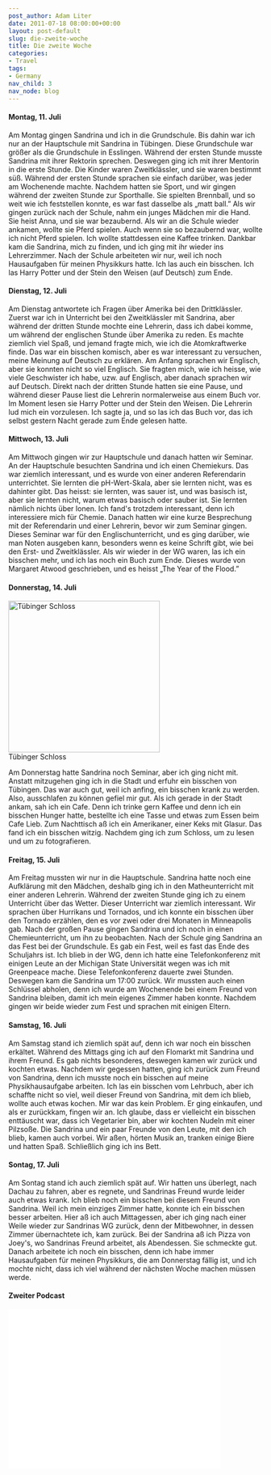 ```yaml
---
post_author: Adam Liter
date: 2011-07-18 08:00:00+00:00
layout: post-default
slug: die-zweite-woche
title: Die zweite Woche
categories:
- Travel
tags:
- Germany
nav_child: 3
nav_node: blog
---
```


#### Montag, 11. Juli
Am Montag gingen Sandrina und ich in die Grundschule. Bis dahin war ich nur an der Hauptschule mit Sandrina in Tübingen. Diese Grundschule war größer als die Grundschule in Esslingen. Während der ersten Stunde musste Sandrina mit ihrer Rektorin sprechen. Deswegen ging ich mit ihrer Mentorin in die erste Stunde. Die Kinder waren Zweitklässler, und sie waren bestimmt süß. Während der ersten Stunde sprachen sie einfach darüber, was jeder am Wochenende machte. Nachdem hatten sie Sport, und wir gingen während der zweiten Stunde zur Sporthalle. Sie spielten Brennball, und so weit wie ich feststellen konnte, es war fast dasselbe als „matt ball.” Als wir gingen zurück nach der Schule, nahm ein junges Mädchen mir die Hand. Sie heist Anna, und sie war bezaubernd. Als wir an die Schule wieder ankamen, wollte sie Pferd spielen. Auch wenn sie so bezaubernd war, wollte ich nicht Pferd spielen. Ich wollte stattdessen eine Kaffee trinken. Dankbar kam die Sandrina, mich zu finden, und ich ging mit ihr wieder ins Lehrerzimmer. Nach der Schule arbeiteten wir nur, weil ich noch Hausaufgaben für meinen Physikkurs hatte. Ich las auch ein bisschen. Ich las Harry Potter und der Stein den Weisen (auf Deutsch) zum Ende.

#### Dienstag, 12. Juli
Am Dienstag antwortete ich Fragen über Amerika bei den Drittklässler. Zuerst war ich in Unterricht bei den Zweitklässler mit Sandrina, aber während der dritten Stunde mochte eine Lehrerin, dass ich dabei komme, um während der englischen Stunde über Amerika zu reden. Es machte ziemlich viel Spaß, und jemand fragte mich, wie ich die Atomkraftwerke finde. Das war ein bisschen komisch, aber es war interessant zu versuchen, meine Meinung auf Deutsch zu erklären. Am Anfang sprachen wir Englisch, aber sie konnten nicht so viel Englisch. Sie fragten mich, wie ich heisse, wie viele Geschwister ich habe, uzw. auf Englisch, aber danach sprachen wir auf Deutsch. Direkt nach der dritten Stunde hatten sie eine Pause, und während dieser Pause liest die Lehrerin normalerweise aus einem Buch vor. Im Moment lesen sie Harry Potter und der Stein den Weisen. Die Lehrerin lud mich ein vorzulesen. Ich sagte ja, und so las ich das Buch vor, das ich selbst gestern Nacht gerade zum Ende gelesen hatte.

#### Mittwoch, 13. Juli
Am Mittwoch gingen wir zur Hauptschule und danach hatten wir Seminar. An der Hauptschule besuchten Sandrina und ich einen Chemiekurs. Das war ziemlich interessant, und es wurde von einer anderen Referendarin unterrichtet. Sie lernten die pH-Wert-Skala, aber sie lernten nicht, was es dahinter gibt. Das heisst: sie lernten, was sauer ist, und was basisch ist, aber sie lernten nicht, warum etwas basisch oder sauber ist. Sie lernten nämlich nichts über Ionen. Ich fand's trotzdem interessant, denn ich interessiere mich für Chemie. Danach hatten wir eine kurze Besprechung mit der Referendarin und einer Lehrerin, bevor wir zum Seminar gingen. Dieses Seminar war für den Englischunterricht, und es ging darüber, wie man Noten ausgeben kann, besonders wenn es keine Schrift gibt, wie bei den Erst- und Zweitklässler. Als wir wieder in der WG waren, las ich ein bisschen mehr, und ich las noch ein Buch zum Ende. Dieses wurde von Margaret Atwood geschrieben, und es heisst „The Year of the Flood.”

#### Donnerstag, 14. Juli

<div class="img-blog-wrapper">
<img class="img-blog" width="300px" src="http://i.imgur.com/QpwLGZp.jpg" alt="Tübinger Schloss"/>
<div class="img-blog-caption">Tübinger Schloss</div>
</div>

Am Donnerstag hatte Sandrina noch Seminar, aber ich ging nicht mit. Anstatt mitzugehen ging ich in die Stadt und erfuhr ein bisschen von Tübingen. Das war auch gut, weil ich anfing, ein bisschen krank zu werden. Also, ausschlafen zu können gefiel mir gut. Als ich gerade in der Stadt ankam, sah ich ein Cafe. Denn ich trinke gern Kaffee und denn ich ein bisschen Hunger hatte, bestellte ich eine Tasse und etwas zum Essen beim Cafe Lieb. Zum Nachttisch aß ich ein Amerikaner, einer Keks mit Glasur. Das fand ich ein bisschen witzig. Nachdem ging ich zum Schloss, um zu lesen und um zu fotografieren.

#### Freitag, 15. Juli
Am Freitag mussten wir nur in die Hauptschule. Sandrina hatte noch eine Aufklärung mit den Mädchen, deshalb ging ich in den Matheunterricht mit einer anderen Lehrerin. Während der zweiten Stunde ging ich zu einem Unterricht über das Wetter. Dieser Unterricht war ziemlich interessant. Wir sprachen über Hurrikans und Tornados, und ich konnte ein bisschen über den Tornado erzählen, den es vor zwei oder drei Monaten in Minneapolis gab. Nach der großen Pause gingen Sandrina und ich noch in einen Chemieunterricht, um ihn zu beobachten. Nach der Schule ging Sandrina an das Fest bei der Grundschule. Es gab ein Fest, weil es fast das Ende des Schuljahrs ist. Ich blieb in der WG, denn ich hatte eine Telefonkonferenz mit einigen Leute an der Michigan State Universität wegen was ich mit Greenpeace mache. Diese Telefonkonferenz dauerte zwei Stunden. Deswegen kam die Sandrina um 17:00 zurück. Wir mussten auch einen Schlüssel abholen, denn ich wurde am Wochenende bei einem Freund von Sandrina bleiben, damit ich mein eigenes Zimmer haben konnte. Nachdem gingen wir beide wieder zum Fest und sprachen mit einigen Eltern.

#### Samstag, 16. Juli
Am Samstag stand ich ziemlich spät auf, denn ich war noch ein bisschen erkältet. Während des Mittags ging ich auf den Flomarkt mit Sandrina und ihrem Freund. Es gab nichts besonderes, deswegen kamen wir zurück und kochten etwas. Nachdem wir gegessen hatten, ging ich zurück zum Freund von Sandrina, denn ich musste noch ein bisschen auf meine Physikhausaufgabe arbeiten. Ich las ein bisschen vom Lehrbuch, aber ich schaffte nicht so viel, weil dieser Freund von Sandrina, mit dem ich blieb, wollte auch etwas kochen. Mir war das kein Problem. Er ging einkaufen, und als er zurückkam, fingen wir an. Ich glaube, dass er vielleicht ein bisschen enttäuscht war, dass ich Vegetarier bin, aber wir kochten Nudeln mit einer Pilzsoße. Die Sandrina und ein paar Freunde von den Leute, mit den ich blieb, kamen auch vorbei. Wir aßen, hörten Musik an, tranken einige Biere und hatten Spaß. Schließlich ging ich ins Bett.

#### Sontag, 17. Juli
Am Sontag stand ich auch ziemlich spät auf. Wir hatten uns überlegt, nach Dachau zu fahren, aber es regnete, und Sandrinas Freund wurde leider auch etwas krank. Ich blieb noch ein bisschen bei diesem Freund von Sandrina. Weil ich mein einziges Zimmer hatte, konnte ich ein bisschen besser arbeiten. Hier aß ich auch Mittagessen, aber ich ging nach einer Weile wieder zur Sandrinas WG zurück, denn der Mitbewohner, in dessen Zimmer übernachtete ich, kam zurück. Bei der Sandrina aß ich Pizza von Joey's, wo Sandrinas Freund arbeitet, als Abendessen. Sie schmeckte gut. Danach arbeitete ich noch ein bisschen, denn ich habe immer Hausaufgaben für meinen Physikkurs, die am Donnerstag fällig ist, und ich mochte nicht, dass ich viel während der nächsten Woche machen müssen werde.

#### Zweiter Podcast

<div class="embed-video-center">
	<iframe width="420" height="315" src="//www.youtube.com/embed/4jB_HqRTejs?rel=0" frameborder="0" allowfullscreen></iframe>
</div>